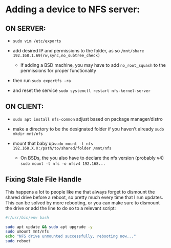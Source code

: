 Adding a device to NFS server:
=============================

ON SERVER:
---------

* `sudo vim /etc/exports`

* add desired IP and permissions to the folder, as so `/mnt/share 192.168.1.69(rw,sync,no_subtree_check)`

    * If adding a BSD machine, you may have to add `no_root_squash` to the permissions for proper functionality

* then run `sudo exportfs -ra`  

* and reset the service `sudo systemctl restart nfs-kernel-server`


ON CLIENT:
---------

* `sudo apt install nfs-common` adjust based on package manager/distro

* make a directory to be the designated folder if you haven't already `sudo mkdir mnt/nfs`  

* mount that baby up`sudo mount -t nfs 192.168.X.X:/path/to/shared/folder /mnt/nfs`

    * On BSDs, the you also have to declare the nfs version (probably v4) `sudo mount -t nfs -o nfsv4 192.168...`


Fixing Stale File Handle
------------------------
This happens a lot to people like me that always forget to dismount the shared drive before a reboot, so pretty much every time that I run updates. This can be solved by more rebooting, or you can make sure to dismount the drive or add the line to do so to a relevant script:

```bash
#!/usr/bin/env bash

sudo apt update && sudo apt upgrade -y 
sudo umount mnt/nfs
echo "NFS drive unmounted successfully, rebooting now..."
sudo reboot
```
